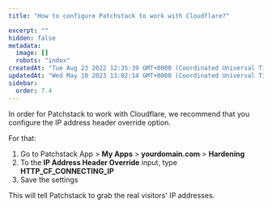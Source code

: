 ```yaml
---
title: "How to configure Patchstack to work with Cloudflare?"

excerpt: ""
hidden: false
metadata: 
  image: []
  robots: "index"
createdAt: "Tue Aug 23 2022 12:35:39 GMT+0000 (Coordinated Universal Time)"
updatedAt: "Wed May 10 2023 13:02:14 GMT+0000 (Coordinated Universal Time)"
sidebar:
  order: 7.4
---
```

In order for Patchstack to work with Cloudflare, we recommend that you configure the IP address header override option. 

For that:

<ol><li>
Go to Patchstack App > <b>My Apps</b> > <b>yourdomain.com</b> > <b>Hardening</b></li>
<li>To the <b>IP Address Header Override</b> input, type <b>HTTP_CF_CONNECTING_IP</b></li>
<li>Save the settings</li>
</ol>

This will tell Patchstack to grab the real visitors' IP addresses.

